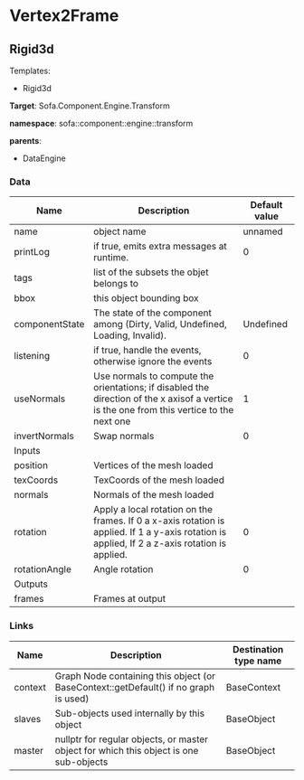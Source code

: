 <!-- generate_doc -->
# Vertex2Frame



## Rigid3d

Templates:

- Rigid3d

__Target__: Sofa.Component.Engine.Transform

__namespace__: sofa::component::engine::transform

__parents__:

- DataEngine

### Data

<table>
    <thead>
        <tr>
            <th>Name</th>
            <th>Description</th>
            <th>Default value</th>
        </tr>
    </thead>
    <tbody>
	<tr>
		<td>name</td>
		<td>
object name
		</td>
		<td>unnamed</td>
	</tr>
	<tr>
		<td>printLog</td>
		<td>
if true, emits extra messages at runtime.
		</td>
		<td>0</td>
	</tr>
	<tr>
		<td>tags</td>
		<td>
list of the subsets the objet belongs to
		</td>
		<td></td>
	</tr>
	<tr>
		<td>bbox</td>
		<td>
this object bounding box
		</td>
		<td></td>
	</tr>
	<tr>
		<td>componentState</td>
		<td>
The state of the component among (Dirty, Valid, Undefined, Loading, Invalid).
		</td>
		<td>Undefined</td>
	</tr>
	<tr>
		<td>listening</td>
		<td>
if true, handle the events, otherwise ignore the events
		</td>
		<td>0</td>
	</tr>
	<tr>
		<td>useNormals</td>
		<td>
Use normals to compute the orientations; if disabled the direction of the x axisof a vertice is the one from this vertice to the next one
		</td>
		<td>1</td>
	</tr>
	<tr>
		<td>invertNormals</td>
		<td>
Swap normals
		</td>
		<td>0</td>
	</tr>
	<tr>
		<td colspan="3">Inputs</td>
	</tr>
	<tr>
		<td>position</td>
		<td>
Vertices of the mesh loaded
		</td>
		<td></td>
	</tr>
	<tr>
		<td>texCoords</td>
		<td>
TexCoords of the mesh loaded
		</td>
		<td></td>
	</tr>
	<tr>
		<td>normals</td>
		<td>
Normals of the mesh loaded
		</td>
		<td></td>
	</tr>
	<tr>
		<td>rotation</td>
		<td>
Apply a local rotation on the frames. If 0 a x-axis rotation is applied. If 1 a y-axis rotation is applied, If 2 a z-axis rotation is applied.
		</td>
		<td>0</td>
	</tr>
	<tr>
		<td>rotationAngle</td>
		<td>
Angle rotation
		</td>
		<td>0</td>
	</tr>
	<tr>
		<td colspan="3">Outputs</td>
	</tr>
	<tr>
		<td>frames</td>
		<td>
Frames at output
		</td>
		<td></td>
	</tr>

</tbody>
</table>

### Links


| Name | Description | Destination type name |
| ---- | ----------- | --------------------- |
|context|Graph Node containing this object (or BaseContext::getDefault() if no graph is used)|BaseContext|
|slaves|Sub-objects used internally by this object|BaseObject|
|master|nullptr for regular objects, or master object for which this object is one sub-objects|BaseObject|

